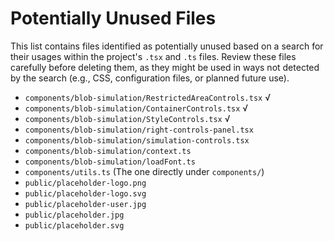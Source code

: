 # Potentially Unused Files

This list contains files identified as potentially unused based on a search for their usages within the project's `.tsx` and `.ts` files. Review these files carefully before deleting them, as they might be used in ways not detected by the search (e.g., CSS, configuration files, or planned future use).

*   `components/blob-simulation/RestrictedAreaControls.tsx` √
*   `components/blob-simulation/ContainerControls.tsx` √
*   `components/blob-simulation/StyleControls.tsx` √
*   `components/blob-simulation/right-controls-panel.tsx`
*   `components/blob-simulation/simulation-controls.tsx`
*   `components/blob-simulation/context.ts`
*   `components/blob-simulation/loadFont.ts`
*   `components/utils.ts` (The one directly under `components/`)
*   `public/placeholder-logo.png`
*   `public/placeholder-logo.svg`
*   `public/placeholder-user.jpg`
*   `public/placeholder.jpg`
*   `public/placeholder.svg`
